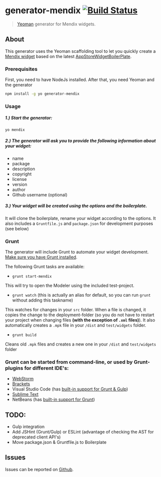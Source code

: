 # generator-mendix [![Build Status](https://secure.travis-ci.org/mendix/generator-mendix.png?branch=master)](https://travis-ci.org/mendix/generator-mendix)

> [Yeoman](http://yeoman.io) generator for Mendix widgets.

## About

This generator uses the Yeoman scaffolding tool to let you quickly create a [Mendix widget](https://world.mendix.com/display/public/howto50/Custom+Widget+Development) based on the latest [AppStoreWidgetBoilerPlate](https://github.com/mendix/AppStoreWidgetBoilerplate).

### Prerequisites

First, you need to have NodeJs installed. After that, you need Yeoman and the generator

```bash
npm install -g yo generator-mendix
```

### Usage

##### 1.) Start the generator:

```bash
yo mendix
```

##### 2.) The generator will ask you to provide the following information about your widget:

* name
* package
* description
* copyright
* license
* version
* author
* Github username (optional)

##### 3.) Your widget will be created using the options and the boilerplate.

It will clone the boilerplate, rename your widget according to the options. It also includes a ``Gruntfile.js`` and ``package.json`` for development purposes (see below)

### Grunt

The generator will include Grunt to automate your widget development. [Make sure you have Grunt installed](http://gruntjs.com/getting-started).

The following Grunt tasks are available:

* ``grunt start-mendix``

This will try to open the Modeler using the included test-project.

* ``grunt watch`` (this is actually an alias for default, so you can run ``grunt`` without adding this taskname)

This watches for changes in your ``src`` folder. When a file is changed, it copies the change to the deployment-folder (so you do not have to restart your project when changing files **(with the exception of ``.xml`` files)**). It also automatically creates a ``.mpk`` file in your ``/dist`` and ``test/widgets`` folder.

* ``grunt build``

Cleans old ``.mpk`` files and creates a new one in your ``/dist`` and ``test/widgets`` folder

### Grunt can be started from command-line, or used by Grunt-plugins for different IDE's:

* [WebStorm](https://www.jetbrains.com/webstorm/help/using-grunt-task-runner.html)
* [Brackets](https://github.com/dhategan/brackets-grunt)
* Visual Studio Code (has [built-in support for Grunt & Gulp](https://code.visualstudio.com/Docs/editor/tasks))
* [Sublime Text](https://github.com/tvooo/sublime-grunt)
* NetBeans (has [built-in support for Grunt](https://blogs.oracle.com/geertjan/entry/grunting_in_netbeans_ide))

## TODO:

* Gulp integration
* Add JSHint (Grunt/Gulp) or ESLint (advantage of checking the AST for deprecated client API's)
* Move package.json & Gruntfile.js to Boilerplate

## Issues

Issues can be reported on [Github](https://github.com/mendix/generator-mendix/issues).

